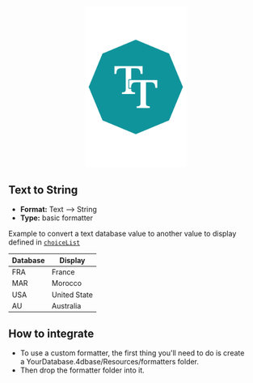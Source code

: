 <p align="center"><img src="https://github.com/4d-for-ios/4d-for-ios-formatter-TextToString/blob/master/formatter.png" alt="Text to String” height="auto" width="200"></p>

## Text to String

* **Format:** Text ⟶ String
* **Type:** basic formatter
  
Example to convert a text database value to another value to display defined in [`choiceList`](https://github.com/4d-go-mobile/formatter-TextToString/blob/master/manifest.json#L5)
  

| Database | Display | 
| - | - | 
| FRA | France | 
| MAR  | Morocco | 
| USA  | United State | 
| AU | Australia | 


## How to integrate

* To use a custom formatter, the first thing you'll need to do is create a YourDatabase.4dbase/Resources/formatters folder.
* Then drop the formatter folder into it.
